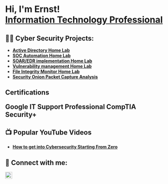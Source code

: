 <h1>Hi, I'm Ernst! <br/><a href="https://www.linkedin.com/in/ernst-j-cayemitte-4b3aa9170/">Information Technology Professional</a> 

<h2>👨‍💻 Cyber Security Projects:</h2>

- <b>[Active Directory Home Lab](https://github.com/ernstctx/..)
- [SOC Automation Home Lab](https://github.com/ernstctx/SOC-Automation-)
- [SOAR/EDR implementation Home Lab](https://github.com/ernstctx/Cybersecurity-SOAR-EDR)
- [Vulnerability management Home Lab](https://github.com/ernstctx/Vulnerability-Management-Home-Lab) 
- [File Integrity Monitor Home Lab](https://github.com/ernstctx/File-Integrity-Monitor)
- [Security Onion Packet Capture Analysis](https://github.com/ernstctx/PCAP-Packet-Capture-Analysis)

<h2> Certifications

  Google IT Support Professional
    CompTIA Security+
  
<h2>📺 Popular YouTube Videos</h2>

- [How to get into Cybersecurity Starting From Zero](https://www.youtube.com/watch?v=a83ASGn_V_s)

<h2> 🤳 Connect with me:</h2>

[<img align="left" alt="Ernst J Cayemitte | LinkedIn" width="22px" src="https://cdn.jsdelivr.net/npm/simple-icons@v3/icons/linkedin.svg" />][linkedin]


[linkedin]: https://www.linkedin.com/in/ernst-j-cayemitte-4b3aa9170/

<!--
**joshmadakor1/joshmadakor1** is a ✨ _special_ ✨ repository because its `README.md` (this file) appears on your GitHub profile.

Here are some ideas to get you started:

- 🔭 I’m currently working on ...
- 🌱 I’m currently learning ...
- 👯 I’m looking to collaborate on ...
- 🤔 I’m looking for help with ...
- 💬 Ask me about ...
- 📫 How to reach me: ...
- 😄 Pronouns: ...
- ⚡ Fun fact: ...
-->
